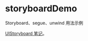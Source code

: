 # storyboardDemo

Storyboard、segue、unwind 用法示例

[UIStoryboard 笔记](https://github.com/junhunt/iOS_dev_helper/blob/master/contents/uistoryboard.md)。
